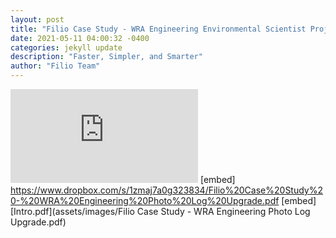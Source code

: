```yaml
---
layout: post
title: "Filio Case Study - WRA Engineering Environmental Scientist Project"
date: 2021-05-11 04:00:32 -0400
categories: jekyll update
description: "Faster, Simpler, and Smarter"
author: "Filio Team"
---
```


![](https://www.dropbox.com/s/1zmaj7a0g323834/Filio%20Case%20Study%20-%20WRA%20Engineering%20Photo%20Log%20Upgrade.pdf)
[embed] https://www.dropbox.com/s/1zmaj7a0g323834/Filio%20Case%20Study%20-%20WRA%20Engineering%20Photo%20Log%20Upgrade.pdf [embed]
[Intro.pdf](assets/images/Filio Case Study - WRA Engineering Photo Log Upgrade.pdf)

